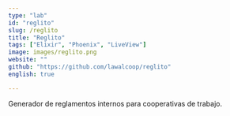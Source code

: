 ```yaml
---
type: "lab"
id: "reglito"
slug: /reglito
title: "Reglito"
tags: ["Elixir", "Phoenix", "LiveView"]
image: images/reglito.png
website: ""
github: "https://github.com/lawalcoop/reglito"
english: true

---
```


Generador de reglamentos internos para cooperativas de trabajo.

